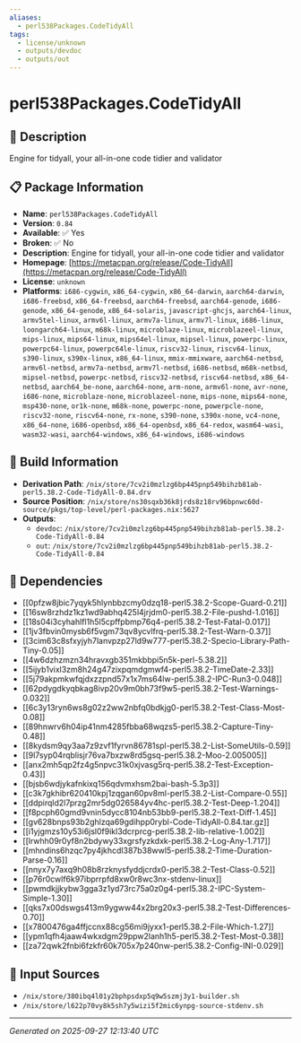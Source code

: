 ```yaml
---
aliases:
  - perl538Packages.CodeTidyAll
tags:
  - license/unknown
  - outputs/devdoc
  - outputs/out
---
```


# perl538Packages.CodeTidyAll

## 📝 Description

Engine for tidyall, your all-in-one code tidier and validator

## 📋 Package Information

- **Name**: `perl538Packages.CodeTidyAll`
- **Version**: `0.84`
- **Available**: ✅ Yes
- **Broken**: ✅ No
- **Description**: Engine for tidyall, your all-in-one code tidier and validator
- **Homepage**: [https://metacpan.org/release/Code-TidyAll](https://metacpan.org/release/Code-TidyAll)
- **License**: `unknown`
- **Platforms**: `i686-cygwin`, `x86_64-cygwin`, `x86_64-darwin`, `aarch64-darwin`, `i686-freebsd`, `x86_64-freebsd`, `aarch64-freebsd`, `aarch64-genode`, `i686-genode`, `x86_64-genode`, `x86_64-solaris`, `javascript-ghcjs`, `aarch64-linux`, `armv5tel-linux`, `armv6l-linux`, `armv7a-linux`, `armv7l-linux`, `i686-linux`, `loongarch64-linux`, `m68k-linux`, `microblaze-linux`, `microblazeel-linux`, `mips-linux`, `mips64-linux`, `mips64el-linux`, `mipsel-linux`, `powerpc-linux`, `powerpc64-linux`, `powerpc64le-linux`, `riscv32-linux`, `riscv64-linux`, `s390-linux`, `s390x-linux`, `x86_64-linux`, `mmix-mmixware`, `aarch64-netbsd`, `armv6l-netbsd`, `armv7a-netbsd`, `armv7l-netbsd`, `i686-netbsd`, `m68k-netbsd`, `mipsel-netbsd`, `powerpc-netbsd`, `riscv32-netbsd`, `riscv64-netbsd`, `x86_64-netbsd`, `aarch64_be-none`, `aarch64-none`, `arm-none`, `armv6l-none`, `avr-none`, `i686-none`, `microblaze-none`, `microblazeel-none`, `mips-none`, `mips64-none`, `msp430-none`, `or1k-none`, `m68k-none`, `powerpc-none`, `powerpcle-none`, `riscv32-none`, `riscv64-none`, `rx-none`, `s390-none`, `s390x-none`, `vc4-none`, `x86_64-none`, `i686-openbsd`, `x86_64-openbsd`, `x86_64-redox`, `wasm64-wasi`, `wasm32-wasi`, `aarch64-windows`, `x86_64-windows`, `i686-windows`

## 🔧 Build Information

- **Derivation Path**: `/nix/store/7cv2i0mzlzg6bp445pnp549bihzb81ab-perl5.38.2-Code-TidyAll-0.84.drv`
- **Source Position**: `/nix/store/ns30sqxb36k8jrds8z18rv96bpnwc60d-source/pkgs/top-level/perl-packages.nix:5627`
- **Outputs**:
  - `devdoc`:  `/nix/store/7cv2i0mzlzg6bp445pnp549bihzb81ab-perl5.38.2-Code-TidyAll-0.84`
  - `out`:  `/nix/store/7cv2i0mzlzg6bp445pnp549bihzb81ab-perl5.38.2-Code-TidyAll-0.84`

## 🔗 Dependencies

- [[0pfzw8jbic7yqyk5hlynbbzcmy0dzq18-perl5.38.2-Scope-Guard-0.21]]
- [[16sw8rzhdz1kz1wd9abhq425l4jrjdm0-perl5.38.2-File-pushd-1.016]]
- [[18s04i3cyhahlfl1h5l5cpffpbmp76q4-perl5.38.2-Test-Fatal-0.017]]
- [[1jv3fbvin0mysb6f5vgm73qv8ycvlfrq-perl5.38.2-Test-Warn-0.37]]
- [[3cim63c8sfxyjyh7lanvpzp27ld9w777-perl5.38.2-Specio-Library-Path-Tiny-0.05]]
- [[4w6dzhzmzn34hravxgb351mkbbpi5n5k-perl-5.38.2]]
- [[5ijyb1vixl3zm8h24g47zixpqmdgmwf4-perl5.38.2-TimeDate-2.33]]
- [[5j79akpmkwfqjdxzzpnd57x1x7ms64lw-perl5.38.2-IPC-Run3-0.048]]
- [[62pdygdkyqbkag8ivp20v9m0bh73f9w5-perl5.38.2-Test-Warnings-0.032]]
- [[6c3y13ryn6ws8g02z2ww2nbfq0bdkjg0-perl5.38.2-Test-Class-Most-0.08]]
- [[89hnwrv6h04ip41nm4285fbba68wqzs5-perl5.38.2-Capture-Tiny-0.48]]
- [[8kydsm9qy3aa7z9zvf1fyrvn86781spl-perl5.38.2-List-SomeUtils-0.59]]
- [[9l7syp04rqblisjr76va7bxzw8rd5gsq-perl5.38.2-Moo-2.005005]]
- [[anx2mh5qp2fz4g5npvc31k0xjvasg5rq-perl5.38.2-Test-Exception-0.43]]
- [[bjsb6wdjykafnkixq156qdvmxhsm2bai-bash-5.3p3]]
- [[c3k7gkhibr620410kpj1zqgan60pv8ml-perl5.38.2-List-Compare-0.55]]
- [[ddpirqld2l7przg2mr5dg026584yv4hc-perl5.38.2-Test-Deep-1.204]]
- [[f8pcph60gmd9vnin5dycc8104nb53bb9-perl5.38.2-Text-Diff-1.45]]
- [[gv628bnps93b2ghlzqa69gdihpp0rybl-Code-TidyAll-0.84.tar.gz]]
- [[i1yjgmzs10y53i6jsl0f9ikl3dcrprcg-perl5.38.2-lib-relative-1.002]]
- [[lrwhh09r0yf8n2bdywy33xgrsfyzkdxk-perl5.38.2-Log-Any-1.717]]
- [[mhndins6hzqc7py4jkhcdl387b38wwl5-perl5.38.2-Time-Duration-Parse-0.16]]
- [[nnyx7y7axq9h08b8rzknysfyddjcrdx0-perl5.38.2-Test-Class-0.52]]
- [[p76r0cwlf6k97ibprrpfd8xw0r8wc3nx-stdenv-linux]]
- [[pwmdkjjkybw3gga3z1yd73rc75a0z0g4-perl5.38.2-IPC-System-Simple-1.30]]
- [[qks7x00dswgs413m9ygww44x2brg20x3-perl5.38.2-Test-Differences-0.70]]
- [[x7800476ga4ffjccnx88cg56mi9jyxx1-perl5.38.2-File-Which-1.27]]
- [[ypm1qfh4jaaw4wkxdgm29ppw2lanh1h5-perl5.38.2-Test-Most-0.38]]
- [[za72qwk2fnbi6fzkfr60k705x7p240nw-perl5.38.2-Config-INI-0.029]]

## 📁 Input Sources

- `/nix/store/380ibq4l01y2bphpsdxp5q9w5szmj3y1-builder.sh`
- `/nix/store/l622p70vy8k5sh7y5wizi5f2mic6ynpg-source-stdenv.sh`

---
*Generated on 2025-09-27 12:13:40 UTC*
